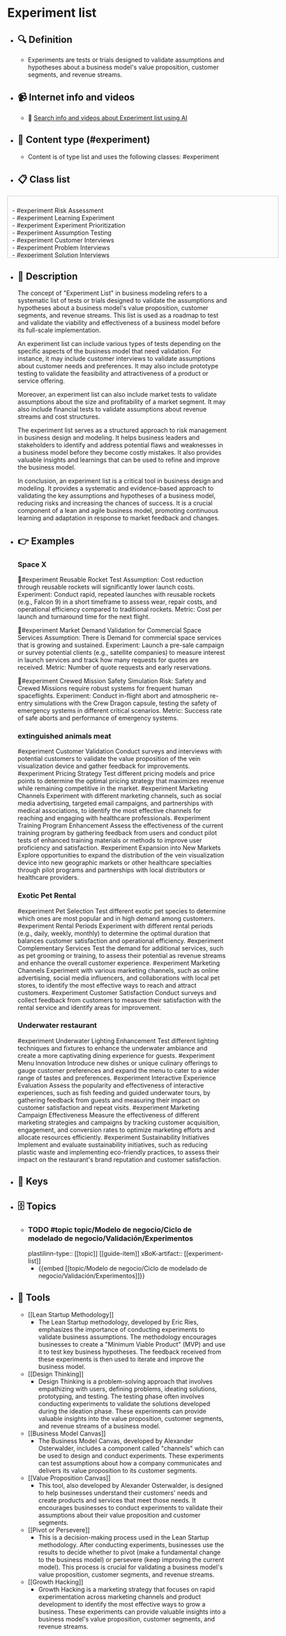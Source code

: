 # Experiment list
- ## 🔍 Definition
  - Experiments are tests or trials designed to validate assumptions and hypotheses about a business model's value proposition, customer segments, and revenue streams.
- ## 📹 Internet info and videos
  - 🤖 [Search info and videos about Experiment list using AI](https://www.perplexity.ai/search?q=videos+about+Experiment+list:+Experiments+are+tests+or+trials+designed+to+validate+assumptions+and+hypotheses+about+a+business+model's+value+proposition,+customer+segments,+and+revenue+streams.
)
- ## 📰 Content type (#experiment)
  - Content is of type list and uses the following classes: #experiment

- ## 📋 Class list

<div style='max-height: 120px; overflow-y: auto; border: 1px solid #ccc; padding: 10px; width: 600px;'>
  <ul style='list-style-type: none; padding-left: 0;'>


<li>- #experiment  Risk Assessment</li>
<li>- #experiment  Learning Experiment</li>
<li>- #experiment  Experiment Prioritization</li>
<li>- #experiment  Assumption Testing</li>
<li>- #experiment  Customer Interviews</li>
<li>- #experiment  Problem Interviews</li>
<li>- #experiment  Solution Interviews</li>
<li>- #experiment  Online Surveys</li>
<li>- #experiment  Value Proposition Experiment</li>
<li>- #experiment  Value Proposition Testing</li>
<li>- #experiment  Value Proposition Evaluation</li>
<li>- #experiment  Minimum Desirable Product (MDP)</li>
<li>- #experiment  Landing Pages and Lead Capture</li>
<li>- #experiment  Problem-Solution Fit</li>
<li>- #experiment  Problem-Solution Fit Testing</li>
<li>- #experiment  Customer Validation</li>
<li>- #experiment  Customer Development</li>
<li>- #experiment  Minimum Viable Product (MVP)</li>
<li>- #experiment  Pretotyping</li>
<li>- #experiment  The Mechanical Turk</li>
<li>- #experiment  The Pinocchio</li>
<li>- #experiment  The Minimalist Manual</li>
<li>- #experiment  The Provincial</li>
<li>- #experiment  The One Night Stand</li>
<li>- #experiment  The Fake Door</li>
<li>- #experiment  The Pretend-a-Co</li>
<li>- #experiment  Usability Testing</li>
<li>- #experiment  Technical Validation</li>
<li>- #experiment  Monetization Experiment</li>
<li>- #experiment  Price Acceptance Testing</li>
<li>- #experiment  Pricing Experiment</li>
<li>- #experiment  Revenue Streams Evaluation</li>
<li>- #experiment  Economic Viability Analysis</li>
<li>- #experiment  Product-Market Fit</li>
<li>- #experiment  Product-Market Fit Assessment</li>
<li>- #experiment  Product Development Iteration</li>
<li>- #experiment  Segmentation Experiment</li>
<li>- #experiment  Customer Lifecycle Evaluation</li>
<li>- #experiment  Customer Acquisition Experiment</li>
<li>- #experiment  Customer Experience Experiment</li>
<li>- #experiment  Sales Copy Testing</li>
<li>- #experiment  Sales Funnel Optimization Experiment</li>
<li>- #experiment  A-B Testing</li>
<li>- #experiment  Pirate Metrics Tracking</li>
<li>- #experiment  MVP Development</li>
<li>- #experiment  Lean Marketing Experiments</li>
<li>- #experiment  Initial Traction Evaluation</li>
<li>- #experiment  Customer Acquisition Cost Analysis</li>
<li>- #experiment  Continuous Customer Feedback</li>
<li>- #experiment  Strategic Collaborations Experiment</li>
<li>- #experiment  Shared Value Generation Experiment</li>
<li>- #experiment  Marketing ROI Analysis</li>
<li>- #experiment  Marketing Channels Experiment</li>
<li>- #experiment  International Expansion Experiment</li>
<li>- #experiment  Customer Retention Experiment</li>
<li>- #experiment  Supply Chain Analysis</li>
<li>- #experiment  Scalability Testing</li>
<li>- #experiment  Revenue Model Evaluation</li>
<li>- #experiment  Prototyping and Concept Testing</li>
<li>- #experiment  Pre-sales or Pre-orders</li>
<li>- #experiment  Positioning Testing</li>
<li>- #experiment  Partnership Experiments</li>
<li>- #experiment  Marketing Experiments</li>
<li>- #experiment  Market Validation</li>
<li>- #experiment  Keyword Analysis</li>
<li>- #experiment  International Market Validation</li>
<li>- #experiment  Lean Analytics</li>
<li>- #experiment  Upselling and Cross-selling Experiment</li>
<li>- #experiment  Geographical Localization Experiments</li>
<li>- #experiment  Expansion Potential Evaluation</li>
<li>- #experiment  Customer Service Feedback Analysis</li>
<li>- #experiment  Competitor Analysis</li>
<li>- #experiment  Branding Experiments</li>
<li>- #experiment  Affiliate Programs</li>

  </ul>
</div>

- ## 📖 Description
  The concept of "Experiment List" in business modeling refers to a systematic list of tests or trials designed to validate the assumptions and hypotheses about a business model's value proposition, customer segments, and revenue streams. This list is used as a roadmap to test and validate the viability and effectiveness of a business model before its full-scale implementation.
  
  An experiment list can include various types of tests depending on the specific aspects of the business model that need validation. For instance, it may include customer interviews to validate assumptions about customer needs and preferences. It may also include prototype testing to validate the feasibility and attractiveness of a product or service offering.
  
  Moreover, an experiment list can also include market tests to validate assumptions about the size and profitability of a market segment. It may also include financial tests to validate assumptions about revenue streams and cost structures.
  
  The experiment list serves as a structured approach to risk management in business design and modeling. It helps business leaders and stakeholders to identify and address potential flaws and weaknesses in a business model before they become costly mistakes. It also provides valuable insights and learnings that can be used to refine and improve the business model.
  
  In conclusion, an experiment list is a critical tool in business design and modeling. It provides a systematic and evidence-based approach to validating the key assumptions and hypotheses of a business model, reducing risks and increasing the chances of success. It is a crucial component of a lean and agile business model, promoting continuous learning and adaptation in response to market feedback and changes.
- ## 👉 Examples
  ### Space X
  🧪#experiment Reusable Rocket Test
  Assumption: Cost reduction through reusable rockets will significantly lower launch costs.
  Experiment: Conduct rapid, repeated launches with reusable rockets (e.g., Falcon 9) in a short timeframe to assess wear, repair costs, and operational efficiency compared to traditional rockets.
  Metric: Cost per launch and turnaround time for the next flight.
  
  🧪#experiment Market Demand Validation for Commercial Space Services
  Assumption: There is Demand for commercial space services that is growing and sustained.
  Experiment: Launch a pre-sale campaign or survey potential clients (e.g., satellite companies) to measure interest in launch services and track how many requests for quotes are received.
  Metric: Number of quote requests and early reservations.
  
  🧪#experiment Crewed Mission Safety Simulation
  Risk: Safety and Crewed Missions require robust systems for frequent human spaceflights.
  Experiment: Conduct in-flight abort and atmospheric re-entry simulations with the Crew Dragon capsule, testing the safety of emergency systems in different critical scenarios.
  Metric: Success rate of safe aborts and performance of emergency systems.
  ### 
  
  ### extinguished animals meat
  #experiment Customer Validation
  	Conduct surveys and interviews with potential customers to validate the value proposition of the vein visualization device and gather feedback for improvements.
  #experiment Pricing Strategy
  	Test different pricing models and price points to determine the optimal pricing strategy that maximizes revenue while remaining competitive in the market.
  #experiment Marketing Channels
  	Experiment with different marketing channels, such as social media advertising, targeted email campaigns, and partnerships with medical associations, to identify the most effective channels for reaching and engaging with healthcare professionals.
  #experiment Training Program Enhancement
  	Assess the effectiveness of the current training program by gathering feedback from users and conduct pilot tests of enhanced training materials or methods to improve user proficiency and satisfaction.
  #experiment Expansion into New Markets
  	Explore opportunities to expand the distribution of the vein visualization device into new geographic markets or other healthcare specialties through pilot programs and partnerships with local distributors or healthcare providers.
  ### Exotic Pet Rental
  #experiment Pet Selection
  	Test different exotic pet species to determine which ones are most popular and in high demand among customers.
  #experiment Rental Periods
  	Experiment with different rental periods (e.g., daily, weekly, monthly) to determine the optimal duration that balances customer satisfaction and operational efficiency.
  #experiment Complementary Services
  	Test the demand for additional services, such as pet grooming or training, to assess their potential as revenue streams and enhance the overall customer experience.
  #experiment Marketing Channels
  	Experiment with various marketing channels, such as online advertising, social media influencers, and collaborations with local pet stores, to identify the most effective ways to reach and attract customers.
  #experiment Customer Satisfaction
  	Conduct surveys and collect feedback from customers to measure their satisfaction with the rental service and identify areas for improvement.
  ### Underwater restaurant
  #experiment Underwater Lighting Enhancement
  	Test different lighting techniques and fixtures to enhance the underwater ambiance and create a more captivating dining experience for guests.
  #experiment Menu Innovation
  	Introduce new dishes or unique culinary offerings to gauge customer preferences and expand the menu to cater to a wider range of tastes and preferences.
  #experiment Interactive Experience Evaluation
  	Assess the popularity and effectiveness of interactive experiences, such as fish feeding and guided underwater tours, by gathering feedback from guests and measuring their impact on customer satisfaction and repeat visits.
  #experiment Marketing Campaign Effectiveness
  	Measure the effectiveness of different marketing strategies and campaigns by tracking customer acquisition, engagement, and conversion rates to optimize marketing efforts and allocate resources efficiently.
  #experiment Sustainability Initiatives
  	Implement and evaluate sustainability initiatives, such as reducing plastic waste and implementing eco-friendly practices, to assess their impact on the restaurant's brand reputation and customer satisfaction.
- ## 🔑 Keys
  
- ## 🗄️ Topics
  - ### TODO #topic topic/Modelo de negocio/Ciclo de modelado de negocio/Validación/Experimentos
    plastilinn-type:: [[topic]] [[guide-item]]
    xBoK-artifact:: [[experiment-list]]
    - {{embed [[topic/Modelo de negocio/Ciclo de modelado de negocio/Validación/Experimentos]]}}
  
- ## 🧰 Tools
  - [[Lean Startup Methodology]]
    - The Lean Startup methodology, developed by Eric Ries, emphasizes the importance of conducting experiments to validate business assumptions. The methodology encourages businesses to create a "Minimum Viable Product" (MVP) and use it to test key business hypotheses. The feedback received from these experiments is then used to iterate and improve the business model.
  - [[Design Thinking]]
    - Design Thinking is a problem-solving approach that involves empathizing with users, defining problems, ideating solutions, prototyping, and testing. The testing phase often involves conducting experiments to validate the solutions developed during the ideation phase. These experiments can provide valuable insights into the value proposition, customer segments, and revenue streams of a business model.
  - [[Business Model Canvas]]
    - The Business Model Canvas, developed by Alexander Osterwalder, includes a component called "channels" which can be used to design and conduct experiments. These experiments can test assumptions about how a company communicates and delivers its value proposition to its customer segments.
  - [[Value Proposition Canvas]]
    - This tool, also developed by Alexander Osterwalder, is designed to help businesses understand their customers' needs and create products and services that meet those needs. It encourages businesses to conduct experiments to validate their assumptions about their value proposition and customer segments.
  - [[Pivot or Persevere]]
    - This is a decision-making process used in the Lean Startup methodology. After conducting experiments, businesses use the results to decide whether to pivot (make a fundamental change to the business model) or persevere (keep improving the current model). This process is crucial for validating a business model's value proposition, customer segments, and revenue streams.
  - [[Growth Hacking]]
    - Growth Hacking is a marketing strategy that focuses on rapid experimentation across marketing channels and product development to identify the most effective ways to grow a business. These experiments can provide valuable insights into a business model's value proposition, customer segments, and revenue streams.
